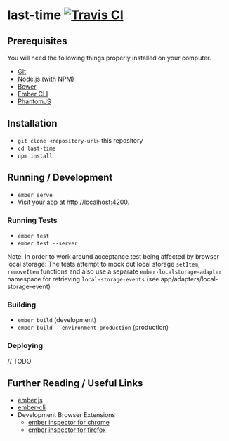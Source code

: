 # last-time [![Travis CI](https://travis-ci.org/spicalous/last-time.svg?branch=master)](https://travis-ci.org/spicalous/last-time)

## Prerequisites

You will need the following things properly installed on your computer.

* [Git](https://git-scm.com/)
* [Node.js](https://nodejs.org/) (with NPM)
* [Bower](https://bower.io/)
* [Ember CLI](https://ember-cli.com/)
* [PhantomJS](http://phantomjs.org/)

## Installation

* `git clone <repository-url>` this repository
* `cd last-time`
* `npm install`

## Running / Development

* `ember serve`
* Visit your app at [http://localhost:4200](http://localhost:4200).

### Running Tests

* `ember test`
* `ember test --server`

Note: 
In order to work around acceptance test being affected by browser local storage: The tests attempt to mock out local 
storage `setItem`, `removeItem` functions and also use a separate `ember-localstorage-adapter` namespace for retrieving
`local-storage-events` (see app/adapters/local-storage-event)

### Building

* `ember build` (development)
* `ember build --environment production` (production)

### Deploying

// TODO

## Further Reading / Useful Links

* [ember.js](http://emberjs.com/)
* [ember-cli](https://ember-cli.com/)
* Development Browser Extensions
  * [ember inspector for chrome](https://chrome.google.com/webstore/detail/ember-inspector/bmdblncegkenkacieihfhpjfppoconhi)
  * [ember inspector for firefox](https://addons.mozilla.org/en-US/firefox/addon/ember-inspector/)
